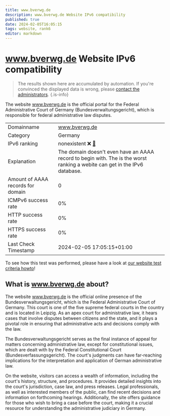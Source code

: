 ```yaml
---
title: www.bverwg.de
description: www.bverwg.de Website IPv6 compatibility
published: true
date: 2024-02-05T16:05:15
tags: website, rank6
editor: markdown
---
```


# www.bverwg.de Website IPv6 compatibility

> The results shown here are accumulated by automation. If you're convinced the displayed data is wrong, please [contact the administrators](/howto/chat). 
{.is-info}

The website www.bverwg.de is the official portal for the Federal Administrative Court of Germany (Bundesverwaltungsgericht), which is responsible for federal administrative law disputes.


|   |   |
| - | - |
| Domainname | www.bverwg.de
| Category | Germany |
| IPv6 ranking | nonexistent :x: [🔗](/howto/ranking) |
| Explanation | The domain doesn't even have an AAAA record to begin with. The is the worst ranking a webite can get in the IPv6 database. |
| Amount of AAAA records for domain | 0 |
| ICMPv6 success rate | 0%|
| HTTP success rate | 0% |
| HTTPS success rate | 0% |
| Last Check Timestamp | 2024-02-05 17:05:15+01:00 |

To see how this test was performed, please have a look at [our website test criteria howto](/howto/testcriteria/website)!


## What is www.bverwg.de about?
The website www.bverwg.de is the official online presence of the Bundesverwaltungsgericht, which is the Federal Administrative Court of Germany. This court is one of the five supreme federal courts in the country and is located in Leipzig. As an apex court for administrative law, it hears cases that involve disputes between citizens and the state, and it plays a pivotal role in ensuring that administrative acts and decisions comply with the law.

The Bundesverwaltungsgericht serves as the final instance of appeal for matters concerning administrative law, except for constitutional issues, which are dealt with by the Federal Constitutional Court (Bundesverfassungsgericht). The court's judgments can have far-reaching implications for the interpretation and application of German administrative law.

On the website, visitors can access a wealth of information, including the court's history, structure, and procedures. It provides detailed insights into the court's jurisdiction, case law, and press releases. Legal professionals, as well as interested members of the public, can find recent decisions and information on forthcoming hearings. Additionally, the site offers guidance for those who wish to bring a case before the court, making it a crucial resource for understanding the administrative judiciary in Germany.


